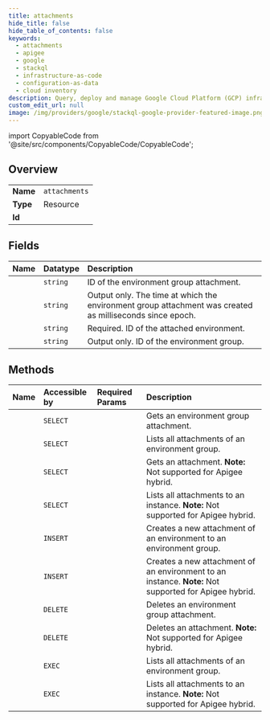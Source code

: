 ```yaml
---
title: attachments
hide_title: false
hide_table_of_contents: false
keywords:
  - attachments
  - apigee
  - google    
  - stackql
  - infrastructure-as-code
  - configuration-as-data
  - cloud inventory
description: Query, deploy and manage Google Cloud Platform (GCP) infrastructure and resources using SQL
custom_edit_url: null
image: /img/providers/google/stackql-google-provider-featured-image.png
---
```


import CopyableCode from '@site/src/components/CopyableCode/CopyableCode';




## Overview
<table><tbody>
<tr><td><b>Name</b></td><td><code>attachments</code></td></tr>
<tr><td><b>Type</b></td><td>Resource</td></tr>
<tr><td><b>Id</b></td><td><CopyableCode code="google.apigee.attachments" /></td></tr>
</tbody></table>

## Fields
| Name | Datatype | Description |
|:-----|:---------|:------------|
| <CopyableCode code="name" /> | `string` | ID of the environment group attachment. |
| <CopyableCode code="createdAt" /> | `string` | Output only. The time at which the environment group attachment was created as milliseconds since epoch. |
| <CopyableCode code="environment" /> | `string` | Required. ID of the attached environment. |
| <CopyableCode code="environmentGroupId" /> | `string` | Output only. ID of the environment group. |
## Methods
| Name | Accessible by | Required Params | Description |
|:-----|:--------------|:----------------|:------------|
| <CopyableCode code="organizations_envgroups_attachments_get" /> | `SELECT` | <CopyableCode code="attachmentsId, envgroupsId, organizationsId" /> | Gets an environment group attachment. |
| <CopyableCode code="organizations_envgroups_attachments_list" /> | `SELECT` | <CopyableCode code="envgroupsId, organizationsId" /> | Lists all attachments of an environment group. |
| <CopyableCode code="organizations_instances_attachments_get" /> | `SELECT` | <CopyableCode code="attachmentsId, instancesId, organizationsId" /> | Gets an attachment. **Note:** Not supported for Apigee hybrid. |
| <CopyableCode code="organizations_instances_attachments_list" /> | `SELECT` | <CopyableCode code="instancesId, organizationsId" /> | Lists all attachments to an instance. **Note:** Not supported for Apigee hybrid. |
| <CopyableCode code="organizations_envgroups_attachments_create" /> | `INSERT` | <CopyableCode code="envgroupsId, organizationsId" /> | Creates a new attachment of an environment to an environment group. |
| <CopyableCode code="organizations_instances_attachments_create" /> | `INSERT` | <CopyableCode code="instancesId, organizationsId" /> | Creates a new attachment of an environment to an instance. **Note:** Not supported for Apigee hybrid. |
| <CopyableCode code="organizations_envgroups_attachments_delete" /> | `DELETE` | <CopyableCode code="attachmentsId, envgroupsId, organizationsId" /> | Deletes an environment group attachment. |
| <CopyableCode code="organizations_instances_attachments_delete" /> | `DELETE` | <CopyableCode code="attachmentsId, instancesId, organizationsId" /> | Deletes an attachment. **Note:** Not supported for Apigee hybrid. |
| <CopyableCode code="_organizations_envgroups_attachments_list" /> | `EXEC` | <CopyableCode code="envgroupsId, organizationsId" /> | Lists all attachments of an environment group. |
| <CopyableCode code="_organizations_instances_attachments_list" /> | `EXEC` | <CopyableCode code="instancesId, organizationsId" /> | Lists all attachments to an instance. **Note:** Not supported for Apigee hybrid. |
